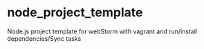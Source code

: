 # node_project_template
Node.js project template for webStorm with vagrant and run/install dependencies/Sync tasks 


